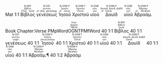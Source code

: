 
<rt>Mat 1:1</rt> <RUBY><ruby><ruby>Βίβλος<rt>[The] book</rt></ruby><rt>βίβλος</rt></ruby><rt>N-NSF</rt></RUBY> <RUBY><ruby><ruby>γενέσεως<rt>of [the] genealogy</rt></ruby><rt>γένεσις</rt></ruby><rt>N-GSF</rt></RUBY> <RUBY><ruby><ruby>Ἰησοῦ<rt>of Jesus</rt></ruby><rt>Ἰησοῦς</rt></ruby><rt>N-GSM-P</rt></RUBY> <RUBY><ruby><ruby>Χριστοῦ<rt>Christ,</rt></ruby><rt>Χριστός</rt></ruby><rt>N-GSM-T</rt></RUBY> <RUBY><ruby><ruby>υἱοῦ<rt>son</rt></ruby><rt>υἱός</rt></ruby><rt>N-GSM</rt></RUBY> <RUBY><ruby><ruby>Δαυὶδ<rt>of David,</rt></ruby><rt>Δαυείδ, Δαυίδ, Δαβίδ</rt></ruby><rt>N-GSM-P</rt></RUBY> <RUBY><ruby><ruby>υἱοῦ<rt>son</rt></ruby><rt>υἱός</rt></ruby><rt>N-GSM</rt></RUBY> <RUBY><ruby><ruby>Ἀβραάμ.<rt>of Abraham:</rt></ruby><rt>Ἀβραάμ</rt></ruby><rt>N-GSM-P</rt></RUBY> 

<rt>Book Chapter:Verse</rt> <RUBY><ruby><ruby>PMpWordOGNTPMfWord<rt>TBESG</rt></ruby><rt>lexeme</rt></ruby><rt>rmac</rt></RUBY>
<rt>40 1:1</rt> <RUBY><ruby><ruby>Βίβλος<rt>book</rt></ruby><rt>βίβλος</rt></ruby><rt>N-NSF</rt></RUBY>
<rt>40 1:1</rt> <RUBY><ruby><ruby>γενέσεως<rt>origin</rt></ruby><rt>γένεσις</rt></ruby><rt>N-GSF</rt></RUBY>
<rt>40 1:1</rt> <RUBY><ruby><ruby>Ἰησοῦ<rt>Jesus/Joshua</rt></ruby><rt>Ἰησοῦς</rt></ruby><rt>N-GSM-P</rt></RUBY>
<rt>40 1:1</rt> <RUBY><ruby><ruby>Χριστοῦ<rt>Christ</rt></ruby><rt>Χριστός</rt></ruby><rt>N-GSM-T</rt></RUBY>
<rt>40 1:1</rt> <RUBY><ruby><ruby>υἱοῦ<rt>son</rt></ruby><rt>υἱός</rt></ruby><rt>N-GSM</rt></RUBY>
<rt>40 1:1</rt> <RUBY><ruby><ruby>Δαυὶδ<rt>David</rt></ruby><rt>Δαυείδ, Δαυίδ, Δαβίδ</rt></ruby><rt>N-GSM-P</rt></RUBY>
<rt>40 1:1</rt> <RUBY><ruby><ruby>υἱοῦ<rt>son</rt></ruby><rt>υἱός</rt></ruby><rt>N-GSM</rt></RUBY>
<rt>40 1:1</rt> <RUBY><ruby><ruby>Ἀβραάμ.¶<rt>Abraham</rt></ruby><rt>Ἀβραάμ</rt></ruby><rt>N-GSM-P</rt></RUBY>
<rt>40 1:2</rt> <RUBY><ruby><ruby>Ἀβραὰμ<rt>Abraham</rt></ruby><rt>Ἀβραάμ</rt></ruby><rt>N-NSM-P</rt></RUBY>
